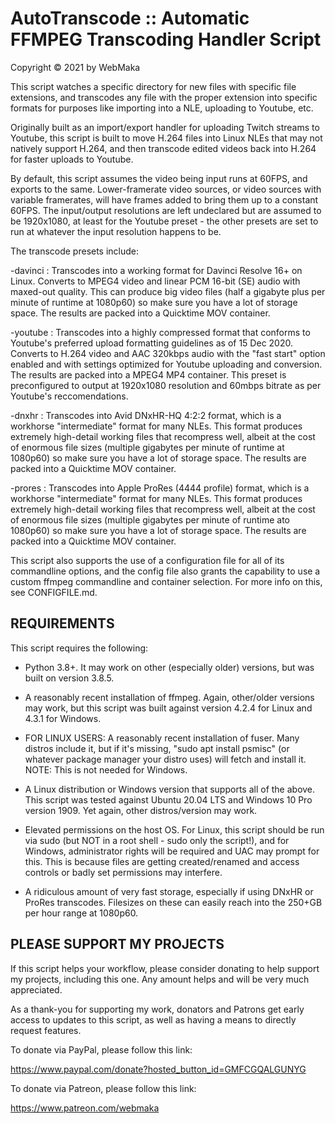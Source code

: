 # AutoTranscode :: Automatic FFMPEG Transcoding Handler Script


Copyright © 2021 by WebMaka


This script watches a specific directory for new files with specific file 
extensions, and transcodes any file with the proper extension into specific
formats for purposes like importing into a NLE, uploading to Youtube, etc.

Originally built as an import/export handler for uploading Twitch streams
to Youtube, this script is built to move H.264 files into Linux NLEs that
may not natively support H.264, and then transcode edited videos back into
H.264 for faster uploads to Youtube.

By default, this script assumes the video being input runs at 60FPS, and
exports to the same. Lower-framerate video sources, or video sources with
variable framerates, will have frames added to bring them up to a constant
60FPS. The input/output resolutions are left undeclared but are assumed to
be 1920x1080, at least for the Youtube preset - the other presets are set
to run at whatever the input resolution happens to be.

The transcode presets include:

-davinci : Transcodes into a working format for Davinci Resolve 16+ on 
		   Linux. Converts to MPEG4 video and linear PCM 16-bit (SE) audio
		   with maxed-out quality. This can produce big video files (half a 
		   gigabyte plus per minute of runtime at 1080p60) so make sure
		   you have a lot of storage space. The results are packed into a
		   Quicktime MOV container.

-youtube : Transcodes into a highly compressed format that conforms to
		   Youtube's preferred upload formatting guidelines as of 15 Dec
		   2020. Converts to H.264 video and AAC 320kbps audio with the 
		   "fast start" option enabled and with settings optimized for
		   Youtube uploading and conversion. The results are packed into a
		   MPEG4 MP4 container. This preset is preconfigured to output at
		   1920x1080 resolution and 60mbps bitrate as per Youtube's
		   reccomendations.

-dnxhr   : Transcodes into Avid DNxHR-HQ 4:2:2 format, which is a workhorse
		   "intermediate" format for many NLEs. This format produces extremely 
		   high-detail working files that recompress well, albeit at the cost 
		   of enormous file sizes (multiple gigabytes per minute of runtime
		   at 1080p60) so make sure you have a lot of storage space. The 
		   results are packed into a Quicktime MOV container.

-prores  : Transcodes into Apple ProRes (4444 profile) format, which is a
		   workhorse "intermediate" format for many NLEs. This format 
		   produces extremely high-detail working files that recompress 
		   well, albeit at the cost of enormous file sizes (multiple 
		   gigabytes per minute of runtime ato 1080p60) so make sure you
		   have a lot of storage space. The results are packed into a 
		   Quicktime MOV container.

This script also supports the use of a configuration file for all of its
commandline options, and the config file also grants the capability to
use a custom ffmpeg commandline and container selection. For more info
on this, see CONFIGFILE.md.


## REQUIREMENTS

This script requires the following:

- Python 3.8+. It may work on other (especially older) versions, but was 
  built on version 3.8.5.
  
- A reasonably recent installation of ffmpeg. Again, other/older versions
  may work, but this script was built against version 4.2.4 for Linux and
  4.3.1 for Windows.
  
- FOR LINUX USERS: A reasonably recent installation of fuser. Many distros
  include it, but if it's missing, "sudo apt install psmisc" (or whatever
  package manager your distro uses) will fetch and install it. NOTE: This
  is not needed for Windows.
  
- A Linux distribution or Windows version that supports all of the above.
  This script was tested against Ubuntu 20.04 LTS and Windows 10 Pro
  version 1909. Yet again, other distros/version may work.
  
- Elevated permissions on the host OS. For Linux, this script should be
  run via sudo (but NOT in a root shell - sudo only the script!), and for
  Windows, administrator rights will be required and UAC may prompt for
  this. This is because files are getting created/renamed and access
  controls or badly set permissions may interfere.
  
- A ridiculous amount of very fast storage, especially if using DNxHR or
  ProRes transcodes. Filesizes on these can easily reach into the 250+GB
  per hour range at 1080p60.    


## PLEASE SUPPORT MY PROJECTS

If this script helps your workflow, please consider donating to help 
support my projects, including this one. Any amount helps and will be
very much appreciated.

As a thank-you for supporting my work, donators and Patrons get early access
to updates to this script, as well as having a means to directly request
features.

To donate via PayPal, please follow this link:

https://www.paypal.com/donate?hosted_button_id=GMFCGQALGUNYG

To donate via Patreon, please follow this link:

https://www.patreon.com/webmaka

